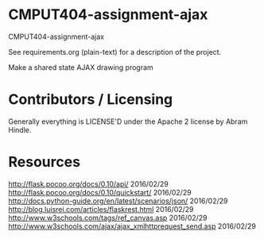 CMPUT404-assignment-ajax
==============================

CMPUT404-assignment-ajax

See requirements.org (plain-text) for a description of the project.

Make a shared state AJAX drawing program

Contributors / Licensing
========================

Generally everything is LICENSE'D under the Apache 2 license by Abram Hindle.

Resources
========================
http://flask.pocoo.org/docs/0.10/api/ 2016/02/29  
http://flask.pocoo.org/docs/0.10/quickstart/ 2016/02/29  
http://docs.python-guide.org/en/latest/scenarios/json/  2016/02/29  
http://blog.luisrei.com/articles/flaskrest.html 2016/02/29  
http://www.w3schools.com/tags/ref_canvas.asp 2016/02/29 
http://www.w3schools.com/ajax/ajax_xmlhttprequest_send.asp  2016/02/29  
